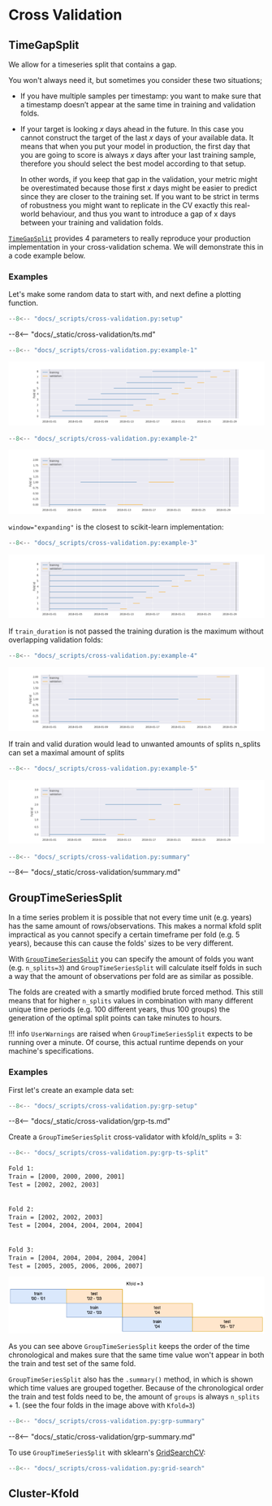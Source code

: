 # Cross Validation

## TimeGapSplit

We allow for a timeseries split that contains a gap.

You won't always need it, but sometimes you consider these two situations;

- If you have multiple samples per timestamp: you want to make sure that a timestamp doesn’t appear at the same time in training and validation folds.
- If your target is looking $x$ days ahead in the future. In this case you cannot construct the target of the last $x$ days of your available data. It means that when you put your model in production, the first day that you are going to score is always $x$ days after your last training sample, therefore you should select the best model according to that setup.

    In other words, if you keep that gap in the validation, your metric might be overestimated because those first $x$ days might be easier to predict since they are closer to the training set. If you want to be strict in terms of robustness you might want to replicate in the CV exactly this real-world behaviour, and thus you want to introduce a gap of x days between your training and validation folds.

[`TimeGapSplit`][time-gap-split-api] provides 4 parameters to really reproduce your production implementation in your cross-validation schema. We will demonstrate this in a code example below.

### Examples

Let's make some random data to start with, and next define a plotting function.

```py
--8<-- "docs/_scripts/cross-validation.py:setup"
```

--8<-- "docs/_static/cross-validation/ts.md"

```py title="Example 1"
--8<-- "docs/_scripts/cross-validation.py:example-1"
```

![example-1](../_static/cross-validation/example-1.png)

```py title="Example 2"
--8<-- "docs/_scripts/cross-validation.py:example-2"
```

![example-2](../_static/cross-validation/example-2.png)

`window="expanding"` is the closest to scikit-learn implementation:

```py title="Example 3"
--8<-- "docs/_scripts/cross-validation.py:example-3"
```

![example-3](../_static/cross-validation/example-3.png)

If `train_duration` is not passed the training duration is the maximum without overlapping validation folds:

```py title="Example 4"
--8<-- "docs/_scripts/cross-validation.py:example-4"
```

![example-4](../_static/cross-validation/example-4.png)

If train and valid duration would lead to unwanted amounts of splits n_splits can set a maximal amount of splits

```py title="Example 5"
--8<-- "docs/_scripts/cross-validation.py:example-5"
```

![example-5](../_static/cross-validation/example-5.png)

```py title="Summary"
--8<-- "docs/_scripts/cross-validation.py:summary"
```

--8<-- "docs/_static/cross-validation/summary.md"

## GroupTimeSeriesSplit

In a time series problem it is possible that not every time unit (e.g. years) has the same amount of rows/observations.
This makes a normal kfold split impractical as you cannot specify a certain timeframe per fold (e.g. 5 years), because this can cause the folds' sizes to be very different.

With [`GroupTimeSeriesSplit`][group-ts-split-api] you can specify the amount of folds you want (e.g. `n_splits=3`) and `GroupTimeSeriesSplit` will calculate itself folds in such a way that the amount of observations per fold are as similar as possible.

The folds are created with a smartly modified brute forced method. This still means that for higher `n_splits` values in combination with many different unique time periods (e.g. 100 different years, thus 100 groups) the generation of the optimal split points can take minutes to hours.

!!! info
    `UserWarnings` are raised when `GroupTimeSeriesSplit` expects to be running over a minute. Of course, this actual runtime depends on your machine's specifications.

### Examples

First let's create an example data set:

```py
--8<-- "docs/_scripts/cross-validation.py:grp-setup"
```

--8<-- "docs/_static/cross-validation/grp-ts.md"

Create a `GroupTimeSeriesSplit` cross-validator with kfold/n_splits = 3:

```py
--8<-- "docs/_scripts/cross-validation.py:grp-ts-split"
```

```console
Fold 1:
Train = [2000, 2000, 2000, 2001]
Test = [2002, 2002, 2003]


Fold 2:
Train = [2002, 2002, 2003]
Test = [2004, 2004, 2004, 2004, 2004]


Fold 3:
Train = [2004, 2004, 2004, 2004, 2004]
Test = [2005, 2005, 2006, 2006, 2007]
```

![grp-ts-split](../_static/cross-validation/group-time-series-split.png)

As you can see above `GroupTimeSeriesSplit` keeps the order of the time chronological and makes sure that the same time value won't appear in both the train and test set of the same fold.

`GroupTimeSeriesSplit` also has the `.summary()` method, in which is shown which time values are grouped together. Because of the chronological order the train and test folds need to be, the amount of `groups` is always `n_splits` + 1. (see the four folds in the image above with `Kfold=3`)

```py title="Summary"
--8<-- "docs/_scripts/cross-validation.py:grp-summary"
```

--8<-- "docs/_static/cross-validation/grp-summary.md"

To use `GroupTimeSeriesSplit` with sklearn's [GridSearchCV](https://scikit-learn.org/stable/modules/generated/sklearn.model_selection.GridSearchCV.html):

```py
--8<-- "docs/_scripts/cross-validation.py:grid-search"
```

## Cluster-Kfold


[time-gap-split-api]: ../../api/model-selection#sklego.model_selection.TimeGapSplit
[group-ts-split-api]: ../../api/model-selection#sklego.model_selection.GroupTimeSeriesSplit
